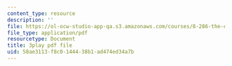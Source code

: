 ```yaml
---
content_type: resource
description: ''
file: https://ol-ocw-studio-app-qa.s3.amazonaws.com/courses/8-286-the-early-universe-fall-2013/58ae3113f8c0144438b1ad474ed34a7b_OtJFD9HNnoc.pdf
file_type: application/pdf
resourcetype: Document
title: 3play pdf file
uid: 58ae3113-f8c0-1444-38b1-ad474ed34a7b
---
```

